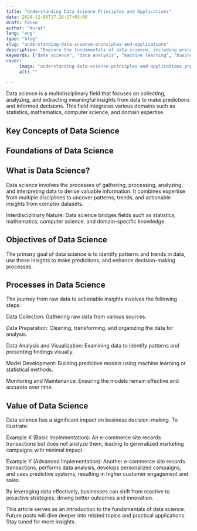 ```yaml
---
title: "Understanding Data Science Principles and Applications"
date: 2024-12-08T17:26:17+03:00
draft: false
author: "murat"
lang: "eng"
type: "blog"
slug: "understanding-data-science-principles-and-applications"
description: "Explore the fundamentals of data science, including processes, objectives, and its value in driving business innovation."
keywords: ["data science", "data analysis", "machine learning", "business insights", "data visualization", "predictive models"]
cover:
     image: "understanding-data-science-principles-and-applications.png"
     alt: ""

---
```


Data science is a multidisciplinary field that focuses on collecting, analyzing, and extracting meaningful insights from data to make predictions and informed decisions. This field integrates various domains such as statistics, mathematics, computer science, and domain expertise.

## Key Concepts of Data Science 

## Foundations of Data Science

## What is Data Science?

Data science involves the processes of gathering, processing, analyzing, and interpreting data to derive valuable information. It combines expertise from multiple disciplines to uncover patterns, trends, and actionable insights from complex datasets.

Interdisciplinary Nature: Data science bridges fields such as statistics, mathematics, computer science, and domain-specific knowledge.

## Objectives of Data Science

The primary goal of data science is to identify patterns and trends in data, use these insights to make predictions, and enhance decision-making processes.

## Processes in Data Science

The journey from raw data to actionable insights involves the following steps:

Data Collection: Gathering raw data from various sources.

Data Preparation: Cleaning, transforming, and organizing the data for analysis.

Data Analysis and Visualization: Examining data to identify patterns and presenting findings visually.

Model Development: Building predictive models using machine learning or statistical methods.

Monitoring and Maintenance: Ensuring the models remain effective and accurate over time.

## Value of Data Science

Data science has a significant impact on business decision-making. To illustrate:

Example X (Basic Implementation): An e-commerce site records transactions but does not analyze them, leading to generalized marketing campaigns with minimal impact.

Example Y (Advanced Implementation): Another e-commerce site records transactions, performs data analysis, develops personalized campaigns, and uses predictive systems, resulting in higher customer engagement and sales.

By leveraging data effectively, businesses can shift from reactive to proactive strategies, driving better outcomes and innovation.

This article serves as an introduction to the fundamentals of data science. Future posts will dive deeper into related topics and practical applications. Stay tuned for more insights.
